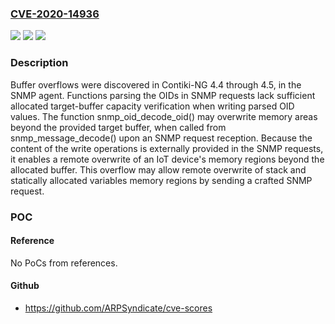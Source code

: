 ### [CVE-2020-14936](https://cve.mitre.org/cgi-bin/cvename.cgi?name=CVE-2020-14936)
![](https://img.shields.io/static/v1?label=Product&message=n%2Fa&color=blue)
![](https://img.shields.io/static/v1?label=Version&message=n%2Fa%20&color=brightgreen)
![](https://img.shields.io/static/v1?label=Vulnerability&message=n%2Fa&color=brightgreen)

### Description

Buffer overflows were discovered in Contiki-NG 4.4 through 4.5, in the SNMP agent. Functions parsing the OIDs in SNMP requests lack sufficient allocated target-buffer capacity verification when writing parsed OID values. The function snmp_oid_decode_oid() may overwrite memory areas beyond the provided target buffer, when called from snmp_message_decode() upon an SNMP request reception. Because the content of the write operations is externally provided in the SNMP requests, it enables a remote overwrite of an IoT device's memory regions beyond the allocated buffer. This overflow may allow remote overwrite of stack and statically allocated variables memory regions by sending a crafted SNMP request.

### POC

#### Reference
No PoCs from references.

#### Github
- https://github.com/ARPSyndicate/cve-scores

